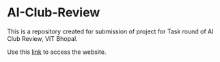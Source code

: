 # AI-Club-Review

This is a repository created for submission of project for Task round of AI Club Review, VIT Bhopal.

Use this [link](https://sk4803.github.io/AI-Club-Review/) to access the website.

